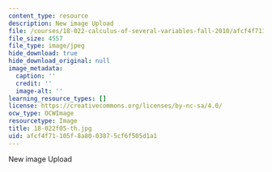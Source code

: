 ```yaml
---
content_type: resource
description: New image Upload
file: /courses/18-022-calculus-of-several-variables-fall-2010/afcf4f71105f8a8003875cf6f505d1a1_18-022f05-th.jpg
file_size: 4557
file_type: image/jpeg
hide_download: true
hide_download_original: null
image_metadata:
  caption: ''
  credit: ''
  image-alt: ''
learning_resource_types: []
license: https://creativecommons.org/licenses/by-nc-sa/4.0/
ocw_type: OCWImage
resourcetype: Image
title: 18-022f05-th.jpg
uid: afcf4f71-105f-8a80-0387-5cf6f505d1a1
---
```

New image Upload